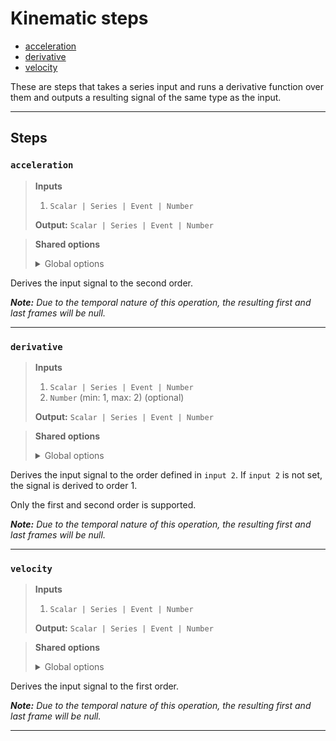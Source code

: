 # Kinematic steps

- [acceleration](#%60acceleration%60)
- [derivative](#%60derivative%60)
- [velocity](#%60velocity%60)

These are steps that takes a series input and runs a derivative 
function over them and outputs a resulting signal of the same 
type as the input.


---

## Steps

### `acceleration`

> **Inputs**
>
> 1. `Scalar | Series | Event | Number`
>
> **Output:** `Scalar | Series | Event | Number`


> **Shared options**
>
> <details><summary>Global options</summary>
> 
> The following options are available globally on all steps.
>
> * [export](./index.md#%60export%60)
> * [output](./index.md#%60output%60)
> * [set](./index.md#%60set%60)
> * [space](./index.md#%60space%60)
>
>
></details>
>


Derives the input signal to the second order.

**_Note:_** _Due to the temporal nature of this operation, 
the resulting first and last frames will be null._

---

### `derivative`

> **Inputs**
>
> 1. `Scalar | Series | Event | Number`
> 2. `Number` (min: 1, max: 2) (optional)
>
> **Output:** `Scalar | Series | Event | Number`


> **Shared options**
>
> <details><summary>Global options</summary>
> 
> The following options are available globally on all steps.
>
> * [export](./index.md#%60export%60)
> * [output](./index.md#%60output%60)
> * [set](./index.md#%60set%60)
> * [space](./index.md#%60space%60)
>
>
></details>
>


Derives the input signal to the order defined in `input 2`. 
If `input 2` is not set, the signal is derived to order 1.

Only the first and second order is supported.

**_Note:_** _Due to the temporal nature of this operation, 
the resulting first and last frames will be null._

---

### `velocity`

> **Inputs**
>
> 1. `Scalar | Series | Event | Number`
>
> **Output:** `Scalar | Series | Event | Number`


> **Shared options**
>
> <details><summary>Global options</summary>
> 
> The following options are available globally on all steps.
>
> * [export](./index.md#%60export%60)
> * [output](./index.md#%60output%60)
> * [set](./index.md#%60set%60)
> * [space](./index.md#%60space%60)
>
>
></details>
>


Derives the input signal to the first order.

**_Note:_** _Due to the temporal nature of this operation, 
the resulting first and last frame will be null._

---

